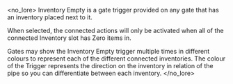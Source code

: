<no_lore>
Inventory Empty is a gate trigger provided on any gate that has an inventory placed next to it.

When selected, the connected actions will only be activated when all of the connected Inventory slot has Zero items in.

Gates may show the Inventory Empty trigger multiple times in different colours to represent each of the different connected inventories.
The colour of the Trigger represents the direction on the inventory in relation of the pipe so you can differentiate between each inventory.
</no_lore>